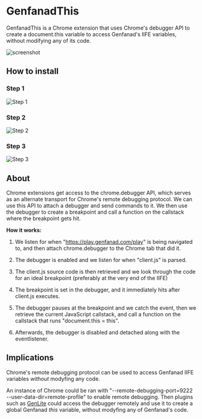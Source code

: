 # GenfanadThis
GenfanadThis is a Chrome extension that uses Chrome's debugger API to create a document.this variable to access Genfanad's IIFE variables, without modifying any of its code.

![screenshot](https://gcdnb.pbrd.co/images/XRl78ITVcoPh.png)

## How to install

### Step 1
![Step 1](https://gcdnb.pbrd.co/images/qbh7KmTwVGCJ.png)

### Step 2
![Step 2](https://gcdnb.pbrd.co/images/ImcOxRaryWFB.png)

### Step 3
![Step 3](https://gcdnb.pbrd.co/images/eRJbODV6oJfB.png)

## About
Chrome extensions get access to the chrome.debugger API, which serves as an alternate transport for Chrome's remote debugging protocol. We can use this API to attach a debugger and send commands to it. We then use the debugger to create a breakpoint and call a function on the callstack where the breakpoint gets hit.

**How it works:**

1) We listen for when "https://play.genfanad.com/play" is being navigated to, and then attach chrome.debugger to the Chrome tab that did it.

2) The debugger is enabled and we listen for when "client.js" is parsed.

3) The client.js source code is then retrieved and we look through the code for an ideal breakpoint (preferably at the very end of the IIFE)

4) The breakpoint is set in the debugger, and it immediately hits after client.js executes.

5) The debugger pauses at the breakpoint and we catch the event, then we retrieve the current JavaScript callstack, and call a function on the callstack that runs "document.this = this".

6) Afterwards, the debugger is disabled and detached along with the eventlistener.

## Implications

Chrome's remote debugging protocol can be used to access Genfanad IIFE variables _without_ modyfing any code.

An instance of Chrome could be ran with "--remote-debugging-port=9222 --user-data-dir=remote-profile" to enable remote debugging. Then plugins such as [GenLite](https://github.com/Retoxified/GenLite) could access the debugger remotely and use it to create a global Genfanad _this_ variable, without modyfing any of Genfanad's code.
